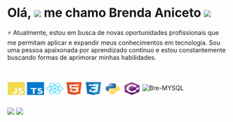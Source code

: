 ##
<h1 alinhar="left">Olá, <img src="https://github.com/EvanderInacio/EvanderInacio/blob/main/images/Earth.gif?raw=true" width="30"> me chamo Brenda Aniceto
 <img src="https://raw.githubusercontent.com/kaueMarques/kaueMarques/master/hi.gif" largura="30"></h1 >

⚡  Atualmente, estou em busca de novas oportunidades profissionais que me permitam aplicar e expandir meus conhecimentos em tecnologia. Sou uma pessoa apaixonada por aprendizado contínuo e estou constantemente buscando formas de aprimorar minhas habilidades.

<div estilo="exibição: inline_block"><br>
 <div style="display: inline_block"><br>
  <img align="center" alt="Bre-Js" height="30" width="40" src="https://raw.githubusercontent.com/devicons/devicon/master/icons/javascript/javascript-plain.svg">
  <img align="center" alt="Bre-Ts" height="30" width="40" src="https://raw.githubusercontent.com/devicons/devicon/master/icons/typescript/typescript-plain.svg">
  <img align="center" alt="Bre-React" height="30" width="40" src="https://raw.githubusercontent.com/devicons/devicon/master/icons/react/react-original.svg">
  <img align="center" alt="Bre-HTML" height="30" width="40" src="https://raw.githubusercontent.com/devicons/devicon/master/icons/html5/html5-original.svg">
  <img align="center" alt="Bre-CSS" height="30" width="40" src="https://raw.githubusercontent.com/devicons/devicon/master/icons/css3/css3-original.svg">
  <img align="center" alt="Bre-Python" height="30" width="40" src="https://raw.githubusercontent.com/devicons/devicon/master/icons/python/python-original.svg">
  <img align="center" alt="Bre-Csharp" height="30" width="40" src="https://raw.githubusercontent.com/devicons/devicon/master/icons/csharp/csharp-original.svg">
  <img alinhar="centro" alt="Bre-MYSQL" src="https://img.shields.io/badge/MySQL-00000F?style=for-the-badge&logo=mysql&logoColor=white">&nbsp;
</div >
  
  ##
 
<div > 
 
 
 

  <a href = "mailto: brendabuenobrito@gmail.com"><img src="https://img.shields.io/badge/-Gmail-%23333?style = for-the-badge&logo = gmail&logoColor = branco " alvo="_em branco"></a>
  <a href="https://www.linkedin.com/in/brenda-aniceto-bueno-580640239" alvo="_em branco"><img src="https://img.shields.io/badge/-LinkedIn-%230077B5?style = for-the-badge&logo = linkedin&logoColor = branco " alvo="_em branco"></a> 
  
  
</div>
